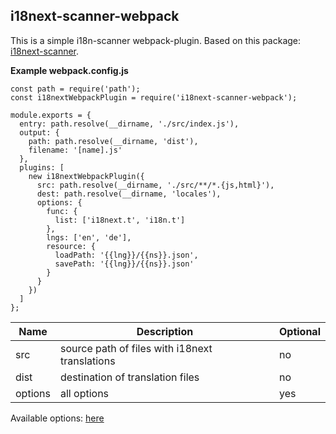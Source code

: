 ## i18next-scanner-webpack


This is a simple i18n-scanner webpack-plugin.
Based on this package: [i18next-scanner](https://github.com/i18next/i18next-scanner).


**Example webpack.config.js**

```
const path = require('path');
const i18nextWebpackPlugin = require('i18next-scanner-webpack');

module.exports = {
  entry: path.resolve(__dirname, './src/index.js'),
  output: {
    path: path.resolve(__dirname, 'dist'),
    filename: '[name].js'
  },
  plugins: [
    new i18nextWebpackPlugin({
      src: path.resolve(__dirname, './src/**/*.{js,html}'),
      dest: path.resolve(__dirname, 'locales'),
      options: {
        func: {
          list: ['i18next.t', 'i18n.t']
        },
        lngs: ['en', 'de'],
        resource: {
          loadPath: '{{lng}}/{{ns}}.json',
          savePath: '{{lng}}/{{ns}}.json'
        }
      }
    })
  ]
};
```


| Name  |  Description | Optional |
|---|---|---|
| src  | source path of files with i18next translations | no |
| dist  | destination of translation files | no |
| options  | all options | yes |

Available options: [here](https://www.i18next.com/configuration-options.html)
